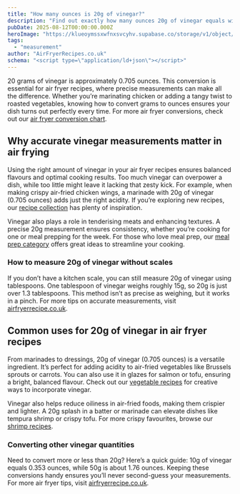 ```yaml
---
title: "How many ounces is 20g of vinegar?"
description: "Find out exactly how many ounces 20g of vinegar equals with this simple UK conversion guide. Perfect for air fryer recipes!"
pubDate: 2025-08-12T00:00:00.000Z
heroImage: "https://klueoymssxwfnxsvcyhv.supabase.co/storage/v1/object/public/md/how-many-ounces-is-20g-of-vinegar-3dcd3fbe.webp"
tags:
  - "measurement"
author: "AirFryerRecipes.co.uk"
schema: "<script type=\"application/ld+json\"></script>"
---
```


<p>20 grams of vinegar is approximately 0.705 ounces. This conversion is essential for air fryer recipes, where precise measurements can make all the difference. Whether you’re marinating chicken or adding a tangy twist to roasted vegetables, knowing how to convert grams to ounces ensures your dish turns out perfectly every time. For more air fryer conversions, check out our <a href=https://www.airfryerrecipe.co.uk/air-fryer-conversion-chart>air fryer conversion chart</a>.</p>  

<h2>Why accurate vinegar measurements matter in air frying</h2>  
<p>Using the right amount of vinegar in your air fryer recipes ensures balanced flavours and optimal cooking results. Too much vinegar can overpower a dish, while too little might leave it lacking that zesty kick. For example, when making crispy air-fried chicken wings, a marinade with 20g of vinegar (0.705 ounces) adds just the right acidity. If you’re exploring new recipes, our <a href=https://www.airfryerrecipe.co.uk/recipes>recipe collection</a> has plenty of inspiration.</p>  

<p>Vinegar also plays a role in tenderising meats and enhancing textures. A precise 20g measurement ensures consistency, whether you’re cooking for one or meal prepping for the week. For those who love meal prep, our <a href=https://www.airfryerrecipe.co.uk/recipe-category/meal-prep>meal prep category</a> offers great ideas to streamline your cooking.</p>  

<h3>How to measure 20g of vinegar without scales</h3>  
<p>If you don’t have a kitchen scale, you can still measure 20g of vinegar using tablespoons. One tablespoon of vinegar weighs roughly 15g, so 20g is just over 1.3 tablespoons. This method isn’t as precise as weighing, but it works in a pinch. For more tips on accurate measurements, visit <a href=https://www.airfryerrecipe.co.uk>airfryerrecipe.co.uk</a>.</p>  

<h2>Common uses for 20g of vinegar in air fryer recipes</h2>  
<p>From marinades to dressings, 20g of vinegar (0.705 ounces) is a versatile ingredient. It’s perfect for adding acidity to air-fried vegetables like Brussels sprouts or carrots. You can also use it in glazes for salmon or tofu, ensuring a bright, balanced flavour. Check out our <a href=https://www.airfryerrecipe.co.uk/recipe-category/vegetables>vegetable recipes</a> for creative ways to incorporate vinegar.</p>  

<p>Vinegar also helps reduce oiliness in air-fried foods, making them crispier and lighter. A 20g splash in a batter or marinade can elevate dishes like tempura shrimp or crispy tofu. For more crispy favourites, browse our <a href=https://www.airfryerrecipe.co.uk/recipe-category/shrimp>shrimp recipes</a>.</p>  

<h3>Converting other vinegar quantities</h3>  
<p>Need to convert more or less than 20g? Here’s a quick guide: 10g of vinegar equals 0.353 ounces, while 50g is about 1.76 ounces. Keeping these conversions handy ensures you’ll never second-guess your measurements. For more air fryer tips, visit <a href=https://www.airfryerrecipe.co.uk>airfryerrecipe.co.uk</a>.</p>